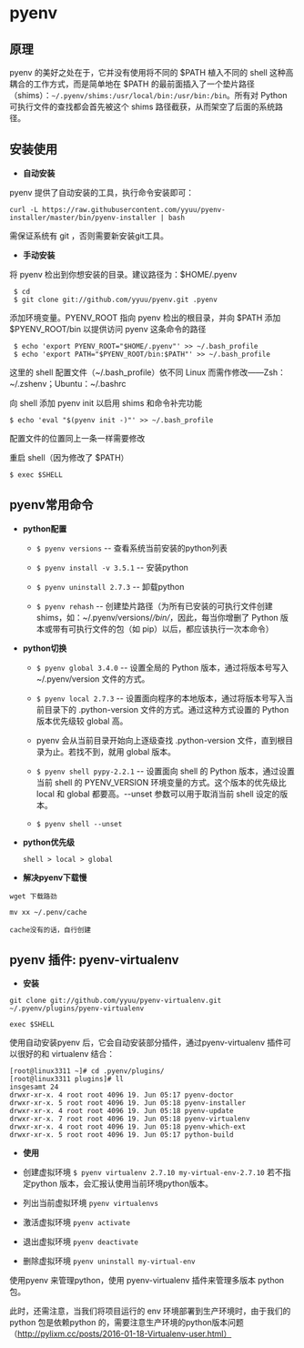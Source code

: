 # pyenv

## 原理

pyenv 的美好之处在于，它并没有使用将不同的 $PATH 植入不同的 shell 这种高耦合的工作方式，而是简单地在 $PATH 的最前面插入了一个垫片路径（shims）：`~/.pyenv/shims:/usr/local/bin:/usr/bin:/bin`。所有对 Python 可执行文件的查找都会首先被这个 shims 路径截获，从而架空了后面的系统路径。

## 安装使用

- **自动安装**

pyenv 提供了自动安装的工具，执行命令安装即可：

```
curl -L https://raw.githubusercontent.com/yyuu/pyenv-installer/master/bin/pyenv-installer | bash
```
需保证系统有 git ，否则需要新安装git工具。

- **手动安装**

将 pyenv 检出到你想安装的目录。建议路径为：$HOME/.pyenv

```
 $ cd
 $ git clone git://github.com/yyuu/pyenv.git .pyenv
```
添加环境变量。PYENV_ROOT 指向 pyenv 检出的根目录，并向 $PATH 添加 $PYENV_ROOT/bin 以提供访问 pyenv 这条命令的路径

```
 $ echo 'export PYENV_ROOT="$HOME/.pyenv"' >> ~/.bash_profile
 $ echo 'export PATH="$PYENV_ROOT/bin:$PATH"' >> ~/.bash_profile
```
这里的 shell 配置文件（~/.bash_profile）依不同 Linux 而需作修改——Zsh：~/.zshenv；Ubuntu：~/.bashrc

向 shell 添加 pyenv init 以启用 shims 和命令补完功能

```
$ echo 'eval "$(pyenv init -)"' >> ~/.bash_profile
```
配置文件的位置同上一条一样需要修改

重启 shell（因为修改了 $PATH）

```
$ exec $SHELL
```

## pyenv常用命令

- **python配置**

    - `$ pyenv versions` -- 查看系统当前安装的python列表

    - `$ pyenv install -v 3.5.1` -- 安装python

    - `$ pyenv uninstall 2.7.3` -- 卸载python

    - `$ pyenv rehash` -- 创建垫片路径（为所有已安装的可执行文件创建 shims，如：~/.pyenv/versions/*/bin/*，因此，每当你增删了 Python 版本或带有可执行文件的包（如 pip）以后，都应该执行一次本命令）


- **python切换**

   - `$ pyenv global 3.4.0` -- 设置全局的 Python 版本，通过将版本号写入 ~/.pyenv/version 文件的方式。

   - `$ pyenv local 2.7.3` -- 设置面向程序的本地版本，通过将版本号写入当前目录下的 .python-version 文件的方式。通过这种方式设置的 Python 版本优先级较 global 高。
   - pyenv 会从当前目录开始向上逐级查找 .python-version 文件，直到根目录为止。若找不到，就用 global 版本。

   - `$ pyenv shell pypy-2.2.1` -- 设置面向 shell 的 Python 版本，通过设置当前 shell 的 PYENV_VERSION 环境变量的方式。这个版本的优先级比 local 和 global 都要高。--unset 参数可以用于取消当前 shell 设定的版本。

   - `$ pyenv shell --unset`

- **python优先级**
   
   `shell > local > global`
   
- **解决pyenv下载慢**
```
wget 下载路劲

mv xx ~/.penv/cache

cache没有的话，自行创建
```
   
## pyenv 插件: pyenv-virtualenv

- **安装**

```
git clone git://github.com/yyuu/pyenv-virtualenv.git ~/.pyenv/plugins/pyenv-virtualenv

exec $SHELL
```

使用自动安装pyenv 后，它会自动安装部分插件，通过pyenv-virtualenv 插件可以很好的和 virtualenv 结合：

```
[root@linux3311 ~]# cd .pyenv/plugins/
[root@linux3311 plugins]# ll
insgesamt 24
drwxr-xr-x. 4 root root 4096 19. Jun 05:17 pyenv-doctor
drwxr-xr-x. 5 root root 4096 19. Jun 05:18 pyenv-installer
drwxr-xr-x. 4 root root 4096 19. Jun 05:18 pyenv-update
drwxr-xr-x. 7 root root 4096 19. Jun 05:18 pyenv-virtualenv
drwxr-xr-x. 4 root root 4096 19. Jun 05:18 pyenv-which-ext
drwxr-xr-x. 5 root root 4096 19. Jun 05:17 python-build
```

- **使用**
   


- 创建虚拟环境 `$ pyenv virtualenv 2.7.10 my-virtual-env-2.7.10`
若不指定python 版本，会汇报认使用当前环境python版本。

- 列出当前虚拟环境 `pyenv virtualenvs`

- 激活虚拟环境 `pyenv activate`

- 退出虚拟环境 `pyenv deactivate`

- 删除虚拟环境 `pyenv uninstall my-virtual-env`

使用pyenv 来管理python，使用 pyenv-virtualenv 插件来管理多版本 python包。

此时，还需注意，当我们将项目运行的 env 环境部署到生产环境时，由于我们的python 包是依赖python 的，需要注意生产环境的python版本问题
（http://pylixm.cc/posts/2016-01-18-Virtualenv-user.html）





